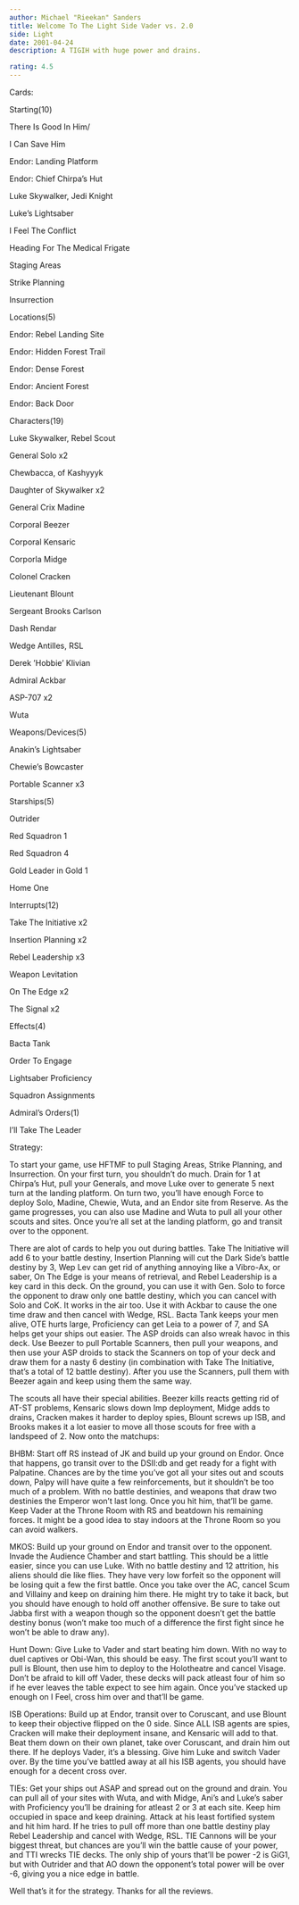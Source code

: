 ```yaml
---
author: Michael "Rieekan" Sanders
title: Welcome To The Light Side Vader vs. 2.0
side: Light
date: 2001-04-24
description: A TIGIH with huge power and drains.

rating: 4.5
---
```

Cards: 

Starting(10)
There Is Good In Him/
I Can Save Him
Endor: Landing Platform
Endor: Chief Chirpa’s Hut
Luke Skywalker, Jedi Knight
Luke’s Lightsaber
I Feel The Conflict
Heading For The Medical Frigate
Staging Areas
Strike Planning
Insurrection

Locations(5)
Endor: Rebel Landing Site
Endor: Hidden Forest Trail
Endor: Dense Forest
Endor: Ancient Forest
Endor: Back Door

Characters(19)
Luke Skywalker, Rebel Scout
General Solo x2
Chewbacca, of Kashyyyk
Daughter of Skywalker x2
General Crix Madine
Corporal Beezer
Corporal Kensaric
Corporla Midge
Colonel Cracken
Lieutenant Blount
Sergeant Brooks Carlson
Dash Rendar
Wedge Antilles, RSL
Derek ’Hobbie’ Klivian
Admiral Ackbar
ASP-707 x2
Wuta

Weapons/Devices(5)
Anakin’s Lightsaber
Chewie’s Bowcaster
Portable Scanner x3

Starships(5)
Outrider
Red Squadron 1
Red Squadron 4
Gold Leader in Gold 1
Home One

Interrupts(12)
Take The Initiative x2
Insertion Planning x2
Rebel Leadership x3
Weapon Levitation
On The Edge x2
The Signal x2

Effects(4)
Bacta Tank
Order To Engage
Lightsaber Proficiency
Squadron Assignments

Admiral’s Orders(1)
I’ll Take The Leader


Strategy: 

To start your game, use HFTMF to pull Staging Areas, Strike Planning, and Insurrection. On your first turn, you shouldn’t do much. Drain for 1 at Chirpa’s Hut, pull your Generals, and move Luke over to generate 5 next turn at the landing platform. On turn two, you’ll have enough Force to deploy Solo, Madine, Chewie, Wuta, and an Endor site from Reserve. As the game progresses, you can also use Madine and Wuta to pull all your other scouts and sites. Once you’re all set at the landing platform, go and transit over to the opponent. 

There are alot of cards to help you out during battles. Take The Initiative will add 6 to your battle destiny, Insertion Planning will cut the Dark Side’s battle destiny by 3, Wep Lev can get rid of anything annoying like a Vibro-Ax, or saber, On The Edge is your means of retrieval, and Rebel Leadership is a key card in this deck. On the ground, you can use it with Gen. Solo to force the opponent to draw only one battle destiny, which you can cancel with Solo and CoK. It works in the air too. Use it with Ackbar to cause the one time draw and then cancel with Wedge, RSL. Bacta Tank keeps your men alive, OTE hurts large, Proficiency can get Leia to a power of 7, and SA helps get your ships out easier. The ASP droids can also wreak havoc in this deck. Use Beezer to pull Portable Scanners, then pull your weapons, and then use your ASP droids to stack the Scanners on top of your deck and draw them for a nasty 6 destiny (in combination with Take The Initiative, that’s a total of 12 battle destiny). After you use the Scanners, pull them with Beezer again and keep using them the same way.

The scouts all have their special abilities. Beezer kills reacts getting rid of AT-ST problems, Kensaric slows down Imp deployment, Midge adds to drains, Cracken makes it harder to deploy spies, Blount screws up ISB, and Brooks makes it a lot easier to move all those scouts for free with a landspeed of 2. Now onto the matchups:

BHBM: Start off RS instead of JK and build up your ground on Endor. Once that happens, go transit over to the DSII:db and get ready for a fight with Palpatine. Chances are by the time you’ve got all your sites out and scouts down, Palpy will have quite a few reinforcements, but it shouldn’t be too much of a problem. With no battle destinies, and weapons that draw two destinies the Emperor won’t last long. Once you hit him, that’ll be game. Keep Vader at the Throne Room with RS and beatdown his remaining forces. It might be a good idea to stay indoors at the Throne Room so you can avoid walkers. 

MKOS: Build up your ground on Endor and transit over to the opponent. Invade the Audience Chamber and start battling. This should be a little easier, since you can use Luke. With no battle destiny and 12 attrition, his aliens should die like flies. They have very low forfeit so the opponent will be losing quit a few the first battle. Once you take over the AC, cancel Scum and Villainy and keep on draining him there. He might try to take it back, but you should have enough to hold off another offensive. Be sure to take out Jabba first with a weapon though so the opponent doesn’t get the battle destiny bonus (won’t make too much of a difference the first fight since he won’t be able to draw any).

Hunt Down: Give Luke to Vader and start beating him down. With no way to duel captives or Obi-Wan, this should be easy. The first scout you’ll want to pull is Blount, then use him to deploy to the Holotheatre and cancel Visage. Don’t be afraid to kill off Vader, these decks will pack atleast four of him so if he ever leaves the table expect to see him again. Once you’ve stacked up enough on I Feel, cross him over and that’ll be game.

ISB Operations: Build up at Endor, transit over to Coruscant, and use Blount to keep their objective flipped on the 0 side. Since ALL ISB agents are spies, Cracken will make their deployment insane, and Kensaric will add to that. Beat them down on their own planet, take over Coruscant, and drain him out there. If he deploys Vader, it’s a blessing. Give him Luke and switch Vader over. By the time you’ve battled away at all his ISB agents, you should have enough for a decent cross over.

TIEs: Get your ships out ASAP and spread out on the ground and drain. You can pull all of your sites with Wuta, and with Midge, Ani’s and Luke’s saber with Proficiency you’ll be draining for atleast 2 or 3 at each site. Keep him occupied in space and keep draining. Attack at his least fortified system and hit him hard. If he tries to pull off more than one battle destiny play Rebel Leadership and cancel with Wedge, RSL. TIE Cannons will be your biggest threat, but chances are you’ll win the battle cause of your power, and TTI wrecks TIE decks. The only ship of yours that’ll be power -2 is GiG1, but with Outrider and that AO down the opponent’s total power will be over -6, giving you a nice edge in battle.

Well that’s it for the strategy. Thanks for all the reviews. 